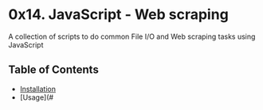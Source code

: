 # 0x14. JavaScript - Web scraping

A collection of scripts to do common File I/O and Web scraping tasks using JavaScript

## Table of Contents

- [Installation](#)
- [Usage](#<script> argument)
- [Contributing](#@sprusrxeroxx)
- [License](#license)

## Installation

Instructions on how to install and set up your project.

## Usage

Instructions on how to use your project and any relevant examples.

## Contributing

Guidelines for contributing to your project, including how to report issues and submit pull requests.

## License

Information about the license for your project.
